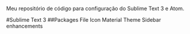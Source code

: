 Meu repositório de código para configuração do Sublime Text 3 e Atom.

#Sublime Text 3
##Packages
File Icon
Material Theme
Sidebar enhancements
